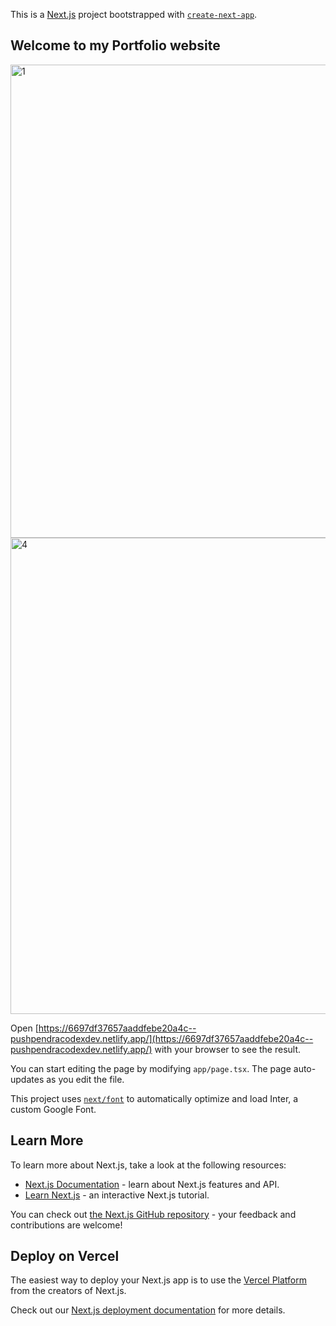 This is a [Next.js](https://nextjs.org/) project bootstrapped with [`create-next-app`](https://github.com/vercel/next.js/tree/canary/packages/create-next-app).

## Welcome to my Portfolio website
<img width="757" alt="1" src="https://github.com/user-attachments/assets/44e1e95b-002a-4c22-8b21-ae38ca60053e">
<img width="762" alt="4" src="https://github.com/user-attachments/assets/85dafd4d-605d-4a79-baf1-f7f5bb96c0e5">



Open [https://6697df37657aaddfebe20a4c--pushpendracodexdev.netlify.app/](https://6697df37657aaddfebe20a4c--pushpendracodexdev.netlify.app/) with your browser to see the result.

You can start editing the page by modifying `app/page.tsx`. The page auto-updates as you edit the file.

This project uses [`next/font`](https://nextjs.org/docs/basic-features/font-optimization) to automatically optimize and load Inter, a custom Google Font.

## Learn More

To learn more about Next.js, take a look at the following resources:

- [Next.js Documentation](https://nextjs.org/docs) - learn about Next.js features and API.
- [Learn Next.js](https://nextjs.org/learn) - an interactive Next.js tutorial.

You can check out [the Next.js GitHub repository](https://github.com/vercel/next.js/) - your feedback and contributions are welcome!

## Deploy on Vercel

The easiest way to deploy your Next.js app is to use the [Vercel Platform](https://vercel.com/new?utm_medium=default-template&filter=next.js&utm_source=create-next-app&utm_campaign=create-next-app-readme) from the creators of Next.js.

Check out our [Next.js deployment documentation](https://nextjs.org/docs/deployment) for more details.
